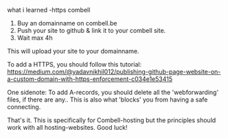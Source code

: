 what i learned -https combell

1. Buy an domainname on combell.be
2. Push your site to github & link it to your combell site.
3. Wait max 4h

This will upload your site to your domainname.

To add a HTTPS, you should follow this tutorial:
https://medium.com/@yadavnikhil012/publishing-github-page-website-on-a-custom-domain-with-https-enforcement-c034e1e53415


One sidenote: To add A-records, you should delete all the 'webforwarding' files, if there are any..
This is also what 'blocks' you from having a safe connecting.

That's it.
This is specifically for Combell-hosting but the principles should work with all hosting-websites.
Good luck!
